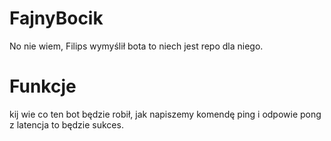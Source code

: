 # FajnyBocik
No nie wiem, Filips wymyślił bota to niech jest repo dla niego.

# Funkcje
kij wie co ten bot będzie robił, jak napiszemy komendę ping i odpowie pong z latencja to będzie sukces.